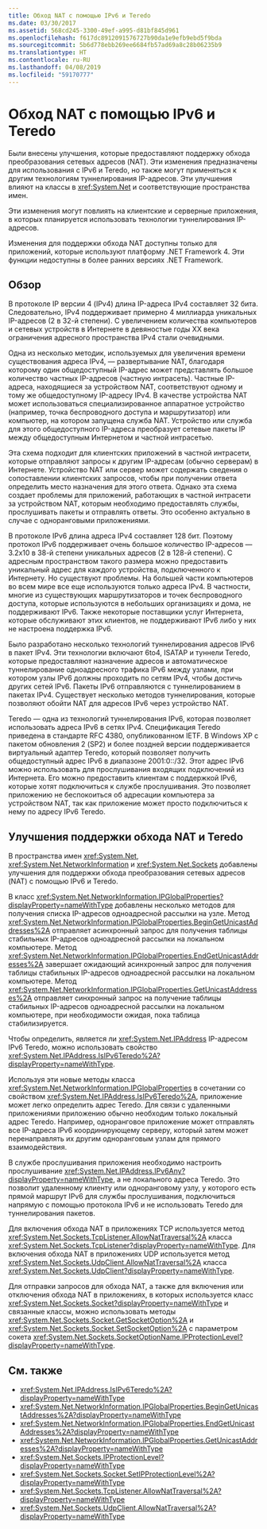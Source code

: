 ```yaml
---
title: Обход NAT с помощью IPv6 и Teredo
ms.date: 03/30/2017
ms.assetid: 568cd245-3300-49ef-a995-d81bf845d961
ms.openlocfilehash: f617dc8912091576727b90da1e9efb9ebd5f9bda
ms.sourcegitcommit: 5b6d778ebb269ee6684fb57ad69a8c28b06235b9
ms.translationtype: HT
ms.contentlocale: ru-RU
ms.lasthandoff: 04/08/2019
ms.locfileid: "59170777"
---
```

# <a name="nat-traversal-using-ipv6-and-teredo"></a>Обход NAT с помощью IPv6 и Teredo
Были внесены улучшения, которые предоставляют поддержку обхода преобразования сетевых адресов (NAT). Эти изменения предназначены для использования с IPv6 и Teredo, но также могут применяться к другим технологиям туннелирования IP-адресов. Эти улучшения влияют на классы в <xref:System.Net> и соответствующие пространства имен.  
  
 Эти изменения могут повлиять на клиентские и серверные приложения, в которых планируется использовать технологии туннелирования IP-адресов.  
  
 Изменения для поддержки обхода NAT доступны только для приложений, которые используют платформу .NET Framework 4. Эти функции недоступны в более ранних версиях .NET Framework.  
  
## <a name="overview"></a>Обзор  
 В протоколе IP версии 4 (IPv4) длина IP-адреса IPv4 составляет 32 бита. Следовательно, IPv4 поддерживает примерно 4 миллиарда уникальных IP-адресов (2 в 32-й степени). С увеличением количества компьютеров и сетевых устройств в Интернете в девяностые годы XX века ограничения адресного пространства IPv4 стали очевидными.  
  
 Одна из несколько методик, используемых для увеличения времени существования адреса IPv4, — развертывание NAT, благодаря которому один общедоступный IP-адрес может представлять большое количество частных IP-адресов (частную интрасеть). Частные IP-адреса, находящиеся за устройством NAT, соответствуют одному и тому же общедоступному IP-адресу IPv4. В качестве устройства NAT может использоваться специализированное аппаратное устройство (например, точка беспроводного доступа и маршрутизатор) или компьютер, на котором запущена служба NAT. Устройство или служба для этого общедоступного IP-адреса преобразует сетевые пакеты IP между общедоступным Интернетом и частной интрасетью.  
  
 Эта схема подходит для клиентских приложений в частной интрасети, которые отправляют запросы к другим IP-адресам (обычно серверам) в Интернете. Устройство NAT или сервер может содержать сведения о сопоставлении клиентских запросов, чтобы при получении ответа определить место назначения для этого ответа. Однако эта схема создает проблемы для приложений, работающих в частной интрасети за устройством NAT, которым необходимо предоставлять службы, прослушивать пакеты и отправлять ответы. Это особенно актуально в случае с одноранговыми приложениями.  
  
 В протоколе IPv6 длина адреса IPv4 составляет 128 бит. Поэтому протокол IPv6 поддерживает очень большое количество IP-адресов — 3.2x10 в 38-й степени уникальных адресов (2 в 128-й степени). С адресным пространством такого размера можно предоставить уникальный адрес для каждого устройства, подключенного к Интернету. Но существуют проблемы. На большей части компьютеров во всем мире все еще используются только адреса IPv4. В частности, многие из существующих маршрутизаторов и точек беспроводного доступа, которые используются в небольших организациях и дома, не поддерживают IPv6. Также некоторые поставщики услуг Интернета, которые обслуживают этих клиентов, не поддерживают IPv6 либо у них не настроена поддержка IPv6.  
  
 Было разработано несколько технологий туннелирования адресов IPv6 в пакет IPv4. Эти технологии включают 6to4, ISATAP и туннели Teredo, которые предоставляют назначение адресов и автоматическое туннелирование одноадресного трафика IPv6 между узлами, при котором узлы IPv6 должны проходить по сетям IPv4, чтобы достичь других сетей IPv6. Пакеты IPv6 отправляются c туннелированием в пакетах IPv4. Существует несколько методов туннелирования, которые позволяют обойти NAT для адресов IPv6 через устройство NAT.  
  
 Teredo — одна из технологий туннелирования IPv6, которая позволяет использовать адреса IPv6 в сетях IPv4. Спецификация Teredo приведена в стандарте RFC 4380, опубликованном IETF. В Windows XP с пакетом обновления 2 (SP2) и более поздней версии поддерживается виртуальный адаптер Teredo, который позволяет получить общедоступный адрес IPv6 в диапазоне 2001:0::/32. Этот адрес IPv6 можно использовать для прослушивания входящих подключений из Интернета. Его можно предоставить клиентам с поддержкой IPv6, которые хотят подключиться к службе прослушивания. Это позволяет приложению не беспокоиться об адресации компьютера за устройством NAT, так как приложение может просто подключиться к нему по адресу IPv6 Teredo.  
  
## <a name="enhancements-to-support-nat-traversal-and-teredo"></a>Улучшения поддержки обхода NAT и Teredo  
 В пространства имен <xref:System.Net>, <xref:System.Net.NetworkInformation> и <xref:System.Net.Sockets> добавлены улучшения для поддержки обхода преобразования сетевых адресов (NAT) с помощью IPv6 и Teredo.  
  
 В класс <xref:System.Net.NetworkInformation.IPGlobalProperties?displayProperty=nameWithType> добавлены несколько методов для получения списка IP-адресов одноадресной рассылки на узле. Метод <xref:System.Net.NetworkInformation.IPGlobalProperties.BeginGetUnicastAddresses%2A> отправляет асинхронный запрос для получения таблицы стабильных IP-адресов одноадресной рассылки на локальном компьютере. Метод <xref:System.Net.NetworkInformation.IPGlobalProperties.EndGetUnicastAddresses%2A> завершает ожидающий асинхронный запрос для получения таблицы стабильных IP-адресов одноадресной рассылки на локальном компьютере. Метод <xref:System.Net.NetworkInformation.IPGlobalProperties.GetUnicastAddresses%2A> отправляет синхронный запрос на получение таблицы стабильных IP-адресов одноадресной рассылки на локальном компьютере, при необходимости ожидая, пока таблица стабилизируется.  
  
 Чтобы определить, является ли <xref:System.Net.IPAddress> IP-адресом IPv6 Teredo, можно использовать свойство <xref:System.Net.IPAddress.IsIPv6Teredo%2A?displayProperty=nameWithType>.  
  
 Используя эти новые методы класса <xref:System.Net.NetworkInformation.IPGlobalProperties> в сочетании со свойством <xref:System.Net.IPAddress.IsIPv6Teredo%2A>, приложение может легко определить адрес Teredo. Для связи с удаленными приложениями приложению обычно необходим только локальный адрес Teredo. Например, одноранговое приложение может отправлять все IP-адреса IPv6 координирующему серверу, который затем может перенаправлять их другим одноранговым узлам для прямого взаимодействия.  
  
 В службе прослушивания приложения необходимо настроить прослушивание <xref:System.Net.IPAddress.IPv6Any?displayProperty=nameWithType>, а не локального адреса Teredo. Это позволит удаленному клиенту или одноранговому узлу, у которого есть прямой маршрут IPv6 для службы прослушивания, подключиться напрямую с помощью протокола IPv6 и не использовать Teredo для туннелирования пакетов.  
  
 Для включения обхода NAT в приложениях TCP используется метод <xref:System.Net.Sockets.TcpListener.AllowNatTraversal%2A> класса <xref:System.Net.Sockets.TcpListener?displayProperty=nameWithType>. Для включения обхода NAT в приложениях UDP используется метод <xref:System.Net.Sockets.UdpClient.AllowNatTraversal%2A> класса <xref:System.Net.Sockets.UdpClient?displayProperty=nameWithType>.  
  
 Для отправки запросов для обхода NAT, а также для включения или отключения обхода NAT в приложениях, в которых используется класс <xref:System.Net.Sockets.Socket?displayProperty=nameWithType> и связанные классы, можно использовать методы <xref:System.Net.Sockets.Socket.GetSocketOption%2A> и <xref:System.Net.Sockets.Socket.SetSocketOption%2A> с параметром сокета <xref:System.Net.Sockets.SocketOptionName.IPProtectionLevel?displayProperty=nameWithType>.  
  
## <a name="see-also"></a>См. также

- <xref:System.Net.IPAddress.IsIPv6Teredo%2A?displayProperty=nameWithType>
- <xref:System.Net.NetworkInformation.IPGlobalProperties.BeginGetUnicastAddresses%2A?displayProperty=nameWithType>
- <xref:System.Net.NetworkInformation.IPGlobalProperties.EndGetUnicastAddresses%2A?displayProperty=nameWithType>
- <xref:System.Net.NetworkInformation.IPGlobalProperties.GetUnicastAddresses%2A?displayProperty=nameWithType>
- <xref:System.Net.Sockets.IPProtectionLevel?displayProperty=nameWithType>
- <xref:System.Net.Sockets.Socket.SetIPProtectionLevel%2A?displayProperty=nameWithType>
- <xref:System.Net.Sockets.TcpListener.AllowNatTraversal%2A?displayProperty=nameWithType>
- <xref:System.Net.Sockets.UdpClient.AllowNatTraversal%2A?displayProperty=nameWithType>
